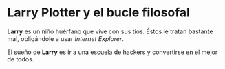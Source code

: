 # Larry Plotter y el bucle filosofal

**Larry** es un niño huérfano que vive con sus tíos.
Éstos le tratan bastante mal, obligándole a usar *Internet Explorer*.

El sueño de **Larry** es ir a una escuela de hackers y convertirse en el mejor de todos.
